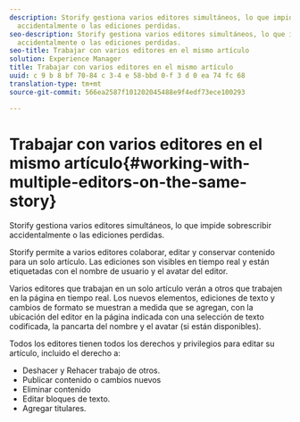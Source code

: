 ```yaml
---
description: Storify gestiona varios editores simultáneos, lo que impide sobrescribir
  accidentalmente o las ediciones perdidas.
seo-description: Storify gestiona varios editores simultáneos, lo que impide sobrescribir
  accidentalmente o las ediciones perdidas.
seo-title: Trabajar con varios editores en el mismo artículo
solution: Experience Manager
title: Trabajar con varios editores en el mismo artículo
uuid: c 9 b 8 bf 70-84 c 3-4 e 58-bbd 0-f 3 d 0 ea 74 fc 68
translation-type: tm+mt
source-git-commit: 566ea2587f101202045488e9f4edf73ece100293

---
```



# Trabajar con varios editores en el mismo artículo{#working-with-multiple-editors-on-the-same-story}

Storify gestiona varios editores simultáneos, lo que impide sobrescribir accidentalmente o las ediciones perdidas.

Storify permite a varios editores colaborar, editar y conservar contenido para un solo artículo. Las ediciones son visibles en tiempo real y están etiquetadas con el nombre de usuario y el avatar del editor.

Varios editores que trabajan en un solo artículo verán a otros que trabajen en la página en tiempo real. Los nuevos elementos, ediciones de texto y cambios de formato se muestran a medida que se agregan, con la ubicación del editor en la página indicada con una selección de texto codificada, la pancarta del nombre y el avatar (si están disponibles).

Todos los editores tienen todos los derechos y privilegios para editar su artículo, incluido el derecho a:

* Deshacer y Rehacer trabajo de otros.
* Publicar contenido o cambios nuevos
* Eliminar contenido
* Editar bloques de texto.
* Agregar titulares.


